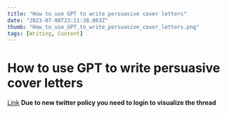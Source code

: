 ```yaml
---
title: "How to use GPT to write persuasive cover letters"
date: "2023-07-08T23:11:38.863Z"
thumb: "How_to_use_GPT_to_write_persuasive_cover_letters.png"
tags: [Writing, Content]
---
```


# How to use GPT to write persuasive cover letters

[Link](https://twitter.com/_alexbrogan/status/1675130955256799232)
**Due to new twitter policy you need to login to visualize the thread**
